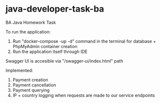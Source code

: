 # java-developer-task-ba
BA Java Homework Task

To run the application:
1. Run "docker-compose -up -d" command in the terminal for database + PhpMyAdmin container creation
2. Run the application itself through IDE

Swagger UI is accesible via "/swagger-ui/index.html" path

Implemented:
1. Payment creation
2. Payment cancellation
3. Payment querying
4. IP + country logging when requests are made to our service endpoints
